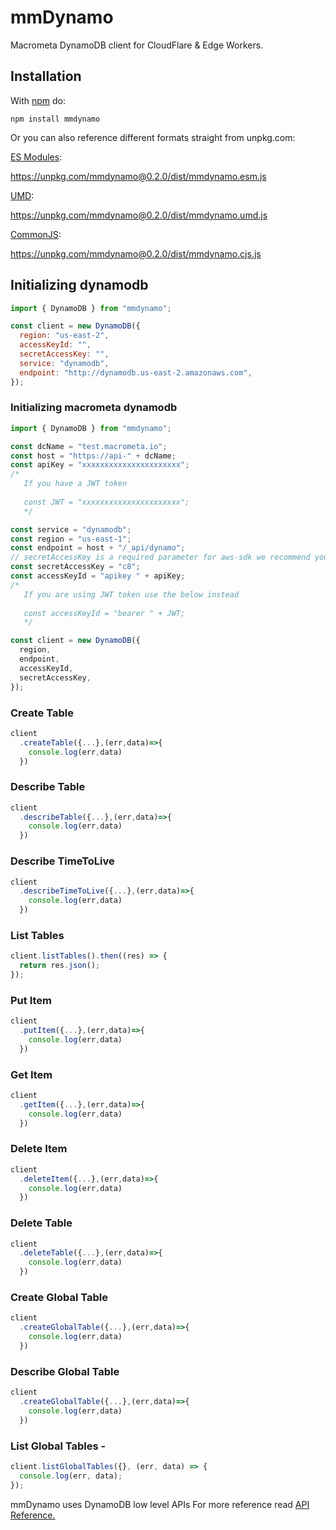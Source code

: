 # mmDynamo

Macrometa DynamoDB client for CloudFlare & Edge Workers.

## Installation

With [npm](http://npmjs.org/) do:

```
npm install mmdynamo
```

Or you can also reference different formats straight from unpkg.com:

[ES Modules](https://developer.mozilla.org/en-US/docs/Web/JavaScript/Reference/Statements/import):

https://unpkg.com/mmdynamo@0.2.0/dist/mmdynamo.esm.js

[UMD](https://github.com/umdjs/umd):

https://unpkg.com/mmdynamo@0.2.0/dist/mmdynamo.umd.js

[CommonJS](https://requirejs.org/docs/commonjs.html):

https://unpkg.com/mmdynamo@0.2.0/dist/mmdynamo.cjs.js

## Initializing dynamodb

```js
import { DynamoDB } from "mmdynamo";

const client = new DynamoDB({
  region: "us-east-2",
  accessKeyId: "",
  secretAccessKey: "",
  service: "dynamodb",
  endpoint: "http://dynamodb.us-east-2.amazonaws.com",
});
```

### Initializing macrometa dynamodb

```js
import { DynamoDB } from "mmdynamo";

const dcName = "test.macrometa.io";
const host = "https://api-" + dcName;
const apiKey = "xxxxxxxxxxxxxxxxxxxxxx";
/*
   If you have a JWT token
   
   const JWT = "xxxxxxxxxxxxxxxxxxxxxx";
   */

const service = "dynamodb";
const region = "us-east-1";
const endpoint = host + "/_api/dynamo";
// secretAccessKey is a required parameter for aws-sdk we recommend you to pass "c8"
const secretAccessKey = "c8";
const accessKeyId = "apikey " + apiKey;
/*
   If you are using JWT token use the below instead
   
   const accessKeyId = "bearer " + JWT;
   */

const client = new DynamoDB({
  region,
  endpoint,
  accessKeyId,
  secretAccessKey,
});
```

### Create Table

```js
client
  .createTable({...},(err,data)=>{
    console.log(err,data)
  })
```

### Describe Table

```js
client
  .describeTable({...},(err,data)=>{
    console.log(err,data)
  })
```

### Describe TimeToLive

```js
client
  .describeTimeToLive({...},(err,data)=>{
    console.log(err,data)
  })
```

### List Tables

```js
client.listTables().then((res) => {
  return res.json();
});
```

### Put Item

```js
client
  .putItem({...},(err,data)=>{
    console.log(err,data)
  })
```

### Get Item

```js
client
  .getItem({...},(err,data)=>{
    console.log(err,data)
  })
```

### Delete Item

```js
client
  .deleteItem({...},(err,data)=>{
    console.log(err,data)
  })
```

### Delete Table

```js
client
  .deleteTable({...},(err,data)=>{
    console.log(err,data)
  })
```

### Create Global Table

```js
client
  .createGlobalTable({...},(err,data)=>{
    console.log(err,data)
  })
```

### Describe Global Table

```js
client
  .createGlobalTable({...},(err,data)=>{
    console.log(err,data)
  })
```

### List Global Tables -

```js
client.listGlobalTables({}, (err, data) => {
  console.log(err, data);
});
```

mmDynamo uses DynamoDB low level APIs For more reference read [API Reference.](https://docs.aws.amazon.com/amazondynamodb/latest/APIReference/API_Operations_Amazon_DynamoDB.html)
